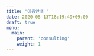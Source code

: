 ```yaml
---
title: "이용안내 "
date: 2020-05-13T18:19:49+09:00
draft: true
menu:
  main:
    parent: 'consulting'
    weight: 1
---
```


